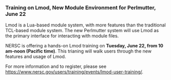 ### Training on Lmod, New Module Environment for Perlmutter, June 22

Lmod is a Lua-based module system, with more features than the traditional
TCL-based module system. The new Perlmutter system will use Lmod as the primary
interface for interacting with module files.

NERSC is offering a hands-on Lmod training on **Tuesday, June 22, from 10 
am-noon (Pacific time)**. This trianing will walk users through the new features
and usage of Lmod.

For more information and to register, please see 
<https://www.nersc.gov/users/training/events/lmod-user-training/>.
